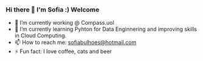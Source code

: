 ### Hi there 👋 I'm Sofia :) Welcome


- 🔭 I’m currently working @ Compass.uol
- 🌱 I’m currently learning Pyhton for Data Enginnering and improving skills in Cloud Computing.
- 📫 How to reach me: sofiabulhoes@hotmail.com
- ⚡ Fun fact: I love coffee, cats and beer 


